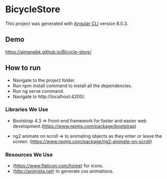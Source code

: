 # BicycleStore

This project was generated with [Angular CLI](https://github.com/angular/angular-cli) version 8.0.3.

##  Demo
  https://aimanebk.github.io/Bicycle-store/

## How to run
  - Navigate to the project folder.
  - Run npm install command to install all the dependencies.
  - Run ng serve command.
  - Navigate to http://localhost:4200/.

### Libraries We Use

  - Bootstrap 4.3 => Front-end framework for faster and easier web development.(https://www.npmjs.com/package/bootstrap)
  
  - ng2 animate on scroll => to animating objects as they enter or leave the screen. (https://www.npmjs.com/package/ng2-animate-on-scroll)
  
### Resources We Use

  - (https://www.flaticon.com/home) for icons.
  - (http://animista.net) to generate css animations.
  
  






